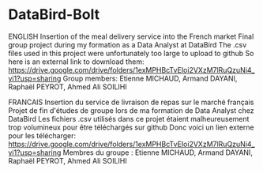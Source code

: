 # DataBird-Bolt
ENGLISH
Insertion of the meal delivery service into the French market
Final group project during my formation as a Data Analyst at DataBird
The .csv files used in this project were unfortunately too large to upload to github
So here is an external link to download them: https://drive.google.com/drive/folders/1exMPHBcTvEIoi2VXzM7lRuQzuNi4_yi1?usp=sharing
Group members:
Etienne MICHAUD, Armand DAYANI, Raphaël PEYROT, Ahmed Ali SOILIHI

FRANCAIS
Insertion du service de livraison de repas sur le marché français
Projet de fin d'études de groupe lors de ma formation de Data Analyst chez DataBird
Les fichiers .csv utilisés dans ce projet étaient malheureusement trop volumineux pour être téléchargés sur github
Donc voici un lien externe pour les télécharger: https://drive.google.com/drive/folders/1exMPHBcTvEIoi2VXzM7lRuQzuNi4_yi1?usp=sharing
Membres du groupe :
Etienne MICHAUD, Armand DAYANI, Raphaël PEYROT, Ahmed Ali SOILIHI
